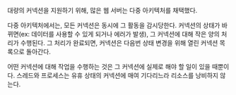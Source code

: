 대량의 커넥션을 지원하기 위해, 많은 웹 서버는 다중 아키텍처를 채택했다.

다중 아키텍처에서는, 모든 커넥션은 동시에 그 활동을 감시당한다.
커넥션의 상태가 바뀌면(ex: 데이터를 사용할 수 있게 되거나 에러가 발생), 그 커넥션에 대해 작은 양의 처리가 수행된다. 그 처리가 완료되면, 커넥션은 다음번 상태 변경을 위해 열린 커넥션 목록으로 돌아간다.

어떤 커넥션에 대해 작업을 수행하는 것은 그 커넥션에 실제로 해야 할 일이 있을 때뿐이다.
스레드와 프로세스는 유휴 상태의 커넥션에 매여 기다리느라 리소스를 낭비하지 않는다.